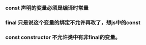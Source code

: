 ### const 声明的变量必须是编译时常量
### final 只是说这个变量的绑定不允许再改了，想js中的const

### const constructor 不允许类中有非final的变量。